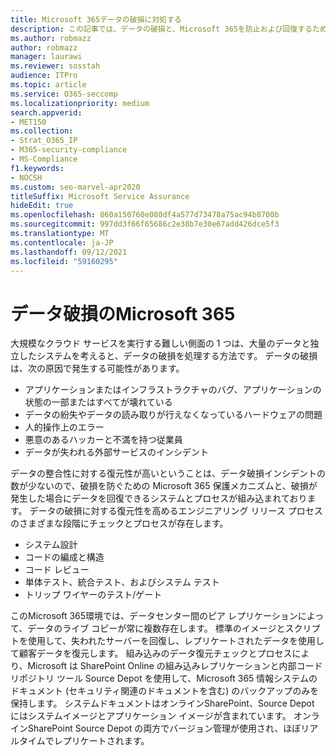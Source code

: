 ```yaml
---
title: Microsoft 365データの破損に対処する
description: この記事では、データの破損と、Microsoft 365を防止および回復するために Microsoft が行った取り組みについて説明します。
ms.author: robmazz
author: robmazz
manager: laurawi
ms.reviewer: sosstah
audience: ITPro
ms.topic: article
ms.service: O365-seccomp
ms.localizationpriority: medium
search.appverid:
- MET150
ms.collection:
- Strat_O365_IP
- M365-security-compliance
- MS-Compliance
f1.keywords:
- NOCSH
ms.custom: seo-marvel-apr2020
titleSuffix: Microsoft Service Assurance
hideEdit: true
ms.openlocfilehash: 860a150760e080df4a577d73478a75ac94b8700b
ms.sourcegitcommit: 997dd3f66f65686c2e38b7e30e67add426dce5f3
ms.translationtype: MT
ms.contentlocale: ja-JP
ms.lasthandoff: 09/12/2021
ms.locfileid: "59160295"
---
```

# <a name="dealing-with-data-corruption-in-microsoft-365"></a>データ破損のMicrosoft 365

大規模なクラウド サービスを実行する難しい側面の 1 つは、大量のデータと独立したシステムを考えると、データの破損を処理する方法です。 データの破損は、次の原因で発生する可能性があります。

- アプリケーションまたはインフラストラクチャのバグ、アプリケーションの状態の一部またはすべてが壊れている
- データの紛失やデータの読み取りが行えなくなっているハードウェアの問題
- 人的操作上のエラー
- 悪意のあるハッカーと不満を持つ従業員
- データが失われる外部サービスのインシデント

データの整合性に対する復元性が高いということは、データ破損インシデントの数が少ないので、破損を防ぐための Microsoft 365 保護メカニズムと、破損が発生した場合にデータを回復できるシステムとプロセスが組み込まれております。 データの破損に対する復元性を高めるエンジニアリング リリース プロセスのさまざまな段階にチェックとプロセスが存在します。

- システム設計
- コードの編成と構造
- コード レビュー
- 単体テスト、統合テスト、およびシステム テスト
- トリップ ワイヤーのテスト/ゲート

このMicrosoft 365環境では、データセンター間のピア レプリケーションによって、データのライブ コピーが常に複数存在します。 標準のイメージとスクリプトを使用して、失われたサーバーを回復し、レプリケートされたデータを使用して顧客データを復元します。 組み込みのデータ復元チェックとプロセスにより、Microsoft は SharePoint Online の組み込みレプリケーションと内部コード リポジトリ ツール Source Depot を使用して、Microsoft 365 情報システムのドキュメント (セキュリティ関連のドキュメントを含む) のバックアップのみを保持します。 システムドキュメントはオンラインSharePoint、Source Depot にはシステムイメージとアプリケーション イメージが含まれています。 オンラインSharePoint Source Depot の両方でバージョン管理が使用され、ほぼリアルタイムでレプリケートされます。
